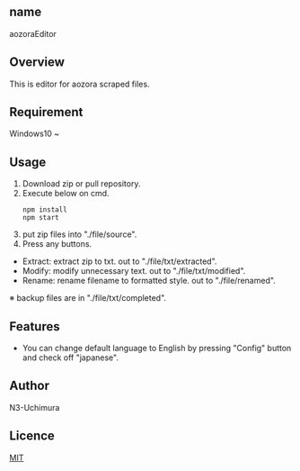 ## name
aozoraEditor

## Overview
This is editor for aozora scraped files.  

## Requirement
Windows10 ~  

## Usage
1. Download zip or pull repository.
2. Execute below on cmd.
   ```
   npm install
   npm start
   ```
3. put zip files into "./file/source".
4. Press any buttons.
- Extract: extract zip to txt. out to "./file/txt/extracted".
- Modify: modify unnecessary text. out to "./file/txt/modified".
- Rename: rename filename to formatted style. out to "./file/renamed".  

※ backup files are in "./file/txt/completed".

## Features
+ You can change default language to English by pressing "Config" button and check off "japanese".

## Author
N3-Uchimura

## Licence
[MIT](https://mit-license.org/)
